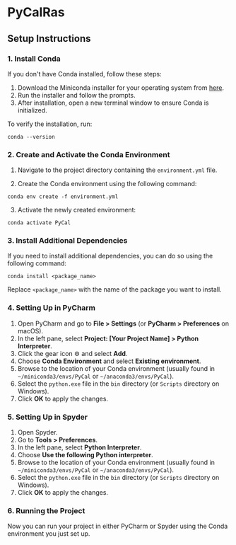 # PyCalRas

## Setup Instructions

### 1. Install Conda

If you don't have Conda installed, follow these steps:

1. Download the Miniconda installer for your operating system from [here](https://docs.conda.io/en/latest/miniconda.html).
2. Run the installer and follow the prompts.
3. After installation, open a new terminal window to ensure Conda is initialized.

To verify the installation, run:

```
conda --version
```

### 2. Create and Activate the Conda Environment

1. Navigate to the project directory containing the `environment.yml` file.

2. Create the Conda environment using the following command:

```
conda env create -f environment.yml
```

3. Activate the newly created environment:

```
conda activate PyCal
```

### 3. Install Additional Dependencies

If you need to install additional dependencies, you can do so using the following command:

```
conda install <package_name>
```

Replace `<package_name>` with the name of the package you want to install.

### 4. Setting Up in PyCharm

1. Open PyCharm and go to **File > Settings** (or **PyCharm > Preferences** on macOS).
2. In the left pane, select **Project: [Your Project Name] > Python Interpreter**.
3. Click the gear icon ⚙️ and select **Add**.
4. Choose **Conda Environment** and select **Existing environment**.
5. Browse to the location of your Conda environment (usually found in `~/miniconda3/envs/PyCal` or `~/anaconda3/envs/PyCal`).
6. Select the `python.exe` file in the `bin` directory (or `Scripts` directory on Windows).
7. Click **OK** to apply the changes.

### 5. Setting Up in Spyder

1. Open Spyder.
2. Go to **Tools > Preferences**.
3. In the left pane, select **Python Interpreter**.
4. Choose **Use the following Python interpreter**.
5. Browse to the location of your Conda environment (usually found in `~/miniconda3/envs/PyCal` or `~/anaconda3/envs/PyCal`).
6. Select the `python.exe` file in the `bin` directory (or `Scripts` directory on Windows).
7. Click **OK** to apply the changes.

### 6. Running the Project

Now you can run your project in either PyCharm or Spyder using the Conda environment you just set up.
